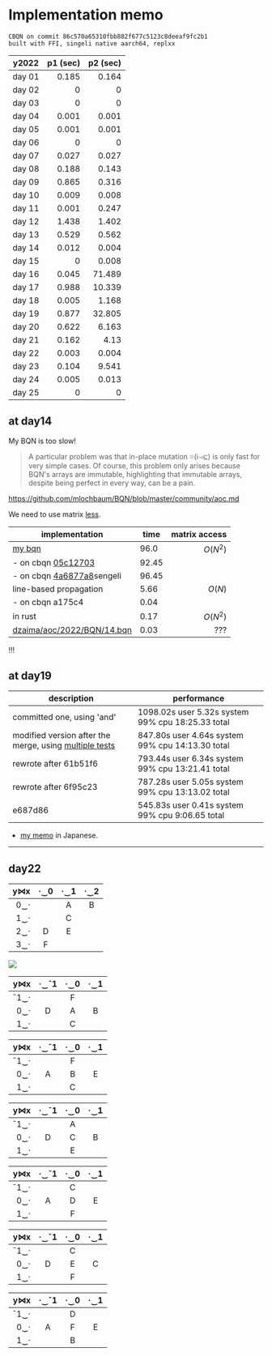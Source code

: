 # Implementation memo

```
CBQN on commit 86c570a65310fbb882f677c5123c8deeaf9fc2b1
built with FFI, singeli native aarch64, replxx
```
| y2022  | p1 (sec) | p2 (sec) |
|--------|---------:|---------:|
| day 01 |    0.185 |    0.164 |
| day 02 |        0 |        0 |
| day 03 |        0 |        0 |
| day 04 |    0.001 |    0.001 |
| day 05 |    0.001 |    0.001 |
| day 06 |        0 |        0 |
| day 07 |    0.027 |    0.027 |
| day 08 |    0.188 |    0.143 |
| day 09 |    0.865 |    0.316 |
| day 10 |    0.009 |    0.008 |
| day 11 |    0.001 |    0.247 |
| day 12 |    1.438 |    1.402 |
| day 13 |    0.529 |    0.562 |
| day 14 |    0.012 |    0.004 |
| day 15 |        0 |    0.008 |
| day 16 |    0.045 |   71.489 |
| day 17 |    0.988 |   10.339 |
| day 18 |    0.005 |    1.168 |
| day 19 |    0.877 |   32.805 |
| day 20 |    0.622 |    6.163 |
| day 21 |    0.162 |     4.13 |
| day 22 |    0.003 |    0.004 |
| day 23 |    0.104 |    9.541 |
| day 24 |    0.005 |    0.013 |
| day 25 |        0 |        0 |

## at day14

My BQN is too slow!

> A particular problem was that in-place mutation ⌾(i⊸⊑) is only fast for very simple cases. Of course, this problem only arises because BQN's arrays are immutable, highlighting that immutable arrays, despite being perfect in every way, can be a pain.

https://github.com/mlochbaum/BQN/blob/master/community/aoc.md

We need to use matrix [less](https://github.com/shnarazk/advent-of-code/issues/30).

| implementation | time | matrix access |
|----------------|------|--------------:|
| [my bqn](https://github.com/shnarazk/advent-of-code/blob/main/bqn/2022/day14.bqn)         | 96.0 |   $O(N^2)$    |
| - on cbqn [05c12703](https://github.com/dzaima/CBQN/tree/05c1270344908e98c9f2d06b3671c3646f8634c3) | 92.45 |
| - on cbqn [4a6877a8](https://github.com/dzaima/CBQN/tree/4a6877a87a81f181942039ac609dcffd17e80dd0)sengeli | 96.45       |
| line-based propagation | 5.66 | $O(N)$  |
| - on cbqn a175c4 | 0.04 | |
| in rust        | 0.17 |   $O(N^2)$    |
| [dzaima/aoc/2022/BQN/14.bqn](https://github.com/dzaima/aoc/blob/master/2022/BQN/14.bqn) |  0.03 | ??? |

!!!

## at day19

| description | performance |
|-------------|-------------|
| committed one, using 'and' |   1098.02s user 5.32s system 99% cpu 18:25.33 total  |
| modified version after the merge, using [multiple tests](https://mlochbaum.github.io/BQN/doc/block.html#predicates) |  847.80s user 4.64s system 99% cpu 14:13.30 total |
| rewrote after 61b51f6 |  793.44s user 6.34s system 99% cpu 13:21.41 total |
|rewrote after 6f95c23 |  787.28s user 5.05s system 99% cpu 13:13.02 total  |
| e687d86 | 545.83s user 0.41s system 99% cpu 9:06.65 total |

- [my memo](https://shnarazk.github.io/2023/2023-03-07-aoc2022-day19/) in Japanese.

-----

## day22

| y⋈x| ·‿0 | ·‿1 | ·‿2 |
|---:|:---:|:---:|:---:|
| 0‿·|     |  A  |B    |
| 1‿·|     |  C  |     |
| 2‿·|  D  |  E  |     |
| 3‿·|  F  |     |     |

![](https://user-images.githubusercontent.com/997855/258643960-ab58710f-5a0a-435c-a04c-16a7e592bde9.png)

| y⋈x | ·‿¯1| ·‿0 | ·‿1 |
|----:|:---:|:---:|:---:|
|¯1‿· |     | F   |     |
| 0‿· | D   | A   | B   |
| 1‿· |     | C   |     |


| y⋈x | ·‿¯1| ·‿0 | ·‿1 |
|----:|:---:|:---:|:---:|
|¯1‿· |     | F   |     |
| 0‿· | A   | B   | E   |
| 1‿· |     | C   |     |

| y⋈x | ·‿¯1| ·‿0 | ·‿1 |
|----:|:---:|:---:|:---:|
|¯1‿· |     | A   |     |
| 0‿· | D   | C   | B   |
| 1‿· |     | E   |     |

| y⋈x | ·‿¯1| ·‿0 | ·‿1 |
|----:|:---:|:---:|:---:|
|¯1‿· |     | C   |     |
| 0‿· | A   | D   | E   |
| 1‿· |     | F   |     |

| y⋈x | ·‿¯1| ·‿0 | ·‿1 |
|----:|:---:|:---:|:---:|
|¯1‿· |     | C   |     |
| 0‿· | D   | E   | C   |
| 1‿· |     | F   |     |

| y⋈x | ·‿¯1| ·‿0 | ·‿1 |
|----:|:---:|:---:|:---:|
|¯1‿· |     | D   |     |
| 0‿· | A   | F   | E   |
| 1‿· |     | B   |     |
